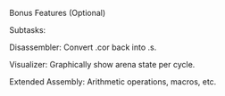 Bonus Features (Optional)

Subtasks:

Disassembler: Convert .cor back into .s.

Visualizer: Graphically show arena state per cycle.

Extended Assembly: Arithmetic operations, macros, etc.
